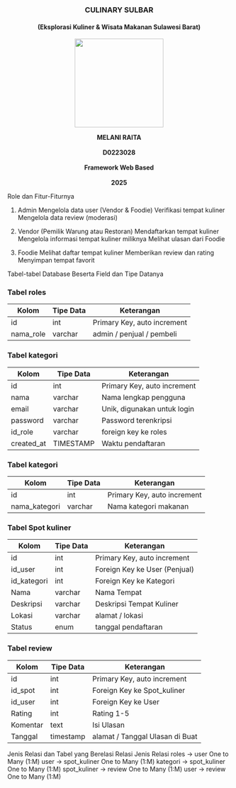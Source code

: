 <h3 align="center">CULINARY SULBAR</h3> 
<h4 align="center">(Eksplorasi Kuliner & Wisata Makanan Sulawesi Barat)</h4>

<p align="center"> <img src="https://github.com/user-attachments/assets/6ea20b1c-762f-4fc2-98b8-fb3785782673" alt=" " width="200"/>
</p> 

<p align="center">
    <strong>MELANI RAITA</strong><br/><br/> 
    <strong>D0223028</strong><br/><br/> 
    <strong>Framework Web Based</strong><br/><br/> 
    <strong>2025</strong> 
</p>


Role dan Fitur-Fiturnya
1. Admin
Mengelola data user (Vendor & Foodie)
Verifikasi tempat kuliner
Mengelola data review (moderasi)

2. Vendor (Pemilik Warung atau Restoran)
Mendaftarkan tempat kuliner
Mengelola informasi tempat kuliner miliknya
Melihat ulasan dari Foodie

4. Foodie
Melihat daftar tempat kuliner
Memberikan review dan rating
Menyimpan tempat favorit

Tabel-tabel Database Beserta Field dan Tipe Datanya
### Tabel roles
| Kolom       | Tipe Data | Keterangan                            |
|-------------|-----------|----------------------------------------|
| id          | int       | Primary Key, auto increment            |
| nama_role   | varchar   | admin / penjual / pembeli              |

### Tabel kategori
| Kolom       | Tipe Data | Keterangan                            |
|-------------|-----------|----------------------------------------|
| id          | int       | Primary Key, auto increment            |
| nama        | varchar   | Nama lengkap pengguna                  |
| email       | varchar   | Unik, digunakan untuk login            |
| password    | varchar   | Password terenkripsi                   |
| id_role     | varchar   | foreign key ke roles                   |
| created_at  | TIMESTAMP | Waktu pendaftaran                      |

### Tabel kategori

| Kolom        | Tipe Data | Keterangan                                 |
|--------------|-----------|--------------------------------------------|
| id           | int       | Primary Key, auto increment                |
| nama_kategori| varchar   | Nama kategori makanan                      |

### Tabel Spot kuliner
| Kolom       | Tipe Data | Keterangan                             |
|-------------|-----------|----------------------------------------|
| id          | int       | Primary Key, auto increment            |
| id_user     | int       | Foreign Key ke User (Penjual)          |
| id_kategori | int       | Foreign Key ke Kategori                |
| Nama        | varchar   | Nama Tempat                            |
| Deskripsi   | varchar   | Deskripsi Tempat Kuliner               |
| Lokasi      | varchar   | alamat / lokasi                        |
| Status      | enum      | tanggal pendaftaran                    |

### Tabel review
| Kolom       | Tipe Data | Keterangan                             |
|-------------|-----------|----------------------------------------|
| id          | int       | Primary Key, auto increment            |
| id_spot     | int       | Foreign Key ke Spot_kuliner            |
| id_user     | int       | Foreign Key ke User                    |
| Rating      | int       | Rating 1-5                             |
| Komentar    | text      | Isi Ulasan                             |
| Tanggal     | timestamp | alamat / Tanggal Ulasan di Buat        |


Jenis Relasi dan Tabel yang Berelasi
Relasi	Jenis Relasi
roles → user	One to Many (1:M)
user → spot_kuliner	One to Many (1:M)
kategori → spot_kuliner	One to Many (1:M)
spot_kuliner → review	One to Many (1:M)
user → review	One to Many (1:M)
